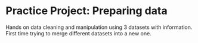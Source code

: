 # Practice Project: Preparing data
 Hands on data cleaning and manipulation using 3 datasets with information.
 First time trying to merge different datasets into a new one.
